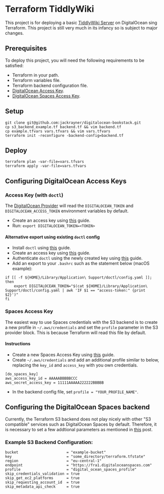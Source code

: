 # Terraform TiddlyWiki

This project is for deploying a basic
[TiddlyWiki Server](https://tiddlywiki.com/static/WebServer.html) on DigitalOcean
sing Terraform. This project is still very much in its infancy so is subject to
major changes.

## Prerequisites

To deploy this project, you will need the following requirements to be
satisfied:

- Terraform in your path.
- Terraform variables file.
- Terraform backend configuration file.
- [DigitalOcean Access Key](https://github.com/jackrayner/digitalocean-tiddlywiki/blob/master/README.md#access-key).
- [DigitalOcean Spaces Access Key](https://github.com/jackrayner/digitalocean-tiddlywiki/blob/master/README.md#spaces-access-key).

## Setup

```
git clone git@github.com:jackrayner/digitalocean-bookstack.git
cp s3_backend_example.tf backend.tf && vim backend.tf
cp example.tfvars vars.tfvars && vim vars.tfvars
terraform init -reconfigure -backend-config=backend.tf
```

## Deploy

```
terraform plan -var-file=vars.tfvars
terraform apply -var-file=vars.tfvars
```


## Configuring DigitalOcean Access Keys

### Access Key (with `doctl`)

The [DigitalOcean Provider](https://www.terraform.io/docs/providers/do/index.html)
will read the `DIGITALOCEAN_TOKEN` and `DIGITALOCEAN_ACCESS_TOKEN` environment
variables by default.

- Create an access key using [this](https://www.digitalocean.com/docs/apis-clis/api/create-personal-access-token/)
  guide.
- Run: `export DIGITALOCEAN_TOKEN=<TOKEN>`

#### Alternative export using existing `doctl` config

- Install `doctl` using [this](https://github.com/digitalocean/doctl/blob/master/README.md#installing-doctl)
  guide.
- Create an access key using [this](https://www.digitalocean.com/docs/apis-clis/api/create-personal-access-token/)
  guide.
- Authenticate `doctl` using the newly created key using [this](https://github.com/digitalocean/doctl/blob/master/README.md#authenticating-with-digitalocean)
  guide.
- Add an export to your `.bashrc` such as the statement below (macOS example):
```
if [[ -f ${HOME}/Library/Application\ Support/doctl/config.yaml ]]; then
    export DIGITALOCEAN_TOKEN="$(cat ${HOME}/Library/Application\ Support/doctl/config.yaml | awk 'IF $1 == "access-token:" {print $2}')"
fi
```

### Spaces Access Key

The easiest way to use Spaces credentials with the S3 backend is to create a new
profile in `~/.aws/credentials` and set the `profile` parameter in the S3
provider block. This is because Terraform will read this file by default.

#### Instructions

- Create a new Spaces Access Key using [this](https://www.digitalocean.com/community/tutorials/how-to-create-a-digitalocean-space-and-api-key#creating-an-access-key)
  guide.
- Create `~/.aws/credentials` and add an additional profile similar to below,
  replacing the `key_id` and `access_key` with you own credentials.
```
[do_spaces_key]
aws_access_key_id = AAAAABBBBBCCC
aws_secret_access_key = 11111AAAAA222222BBBBB
```
- In the backend config file, set `profile = "YOUR_PROFILE_NAME"`.

## Configuring the DigitalOcean Spaces backend

Currently, the Terraform S3 backend does not play nicely with other
"S3 compatible" services such as DigitalOcean Spaces by default. Therefore, it
is necessary to set a few addtional parameters as mentioned in
[this](https://www.digitalocean.com/community/questions/spaces-as-terraform-backend)
post.

### Example S3 Backend Configuration:
```
bucket                      = "example-bucket"
key                         = "some_directory/terraform.tfstate"
region                      = "eu-central-1"
endpoint                    = "https://fra1.digitaloceanspaces.com"
profile                     = "digital_ocean_spaces_profile"
skip_credentials_validation = true
skip_get_ec2_platforms      = true
skip_requesting_account_id  = true
skip_metadata_api_check     = true
```
